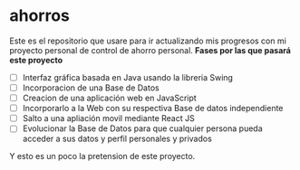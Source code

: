 # ahorros

Este es el repositorio que usare para ir actualizando mis progresos con mi proyecto personal de control de ahorro personal.
**Fases por las que pasará este proyecto**
- [ ] Interfaz gráfica basada en Java usando la libreria Swing
- [ ] Incorporacion de una Base de Datos
- [ ] Creacion de una aplicación web en JavaScript
- [ ] Incorporarlo a la Web con su respectiva Base de datos independiente
- [ ] Salto a una apliación movil mediante React JS
- [ ] Evolucionar la Base de Datos para que cualquier persona pueda acceder a sus datos y perfil personales y privados

Y esto es un poco la pretension de este proyecto.
